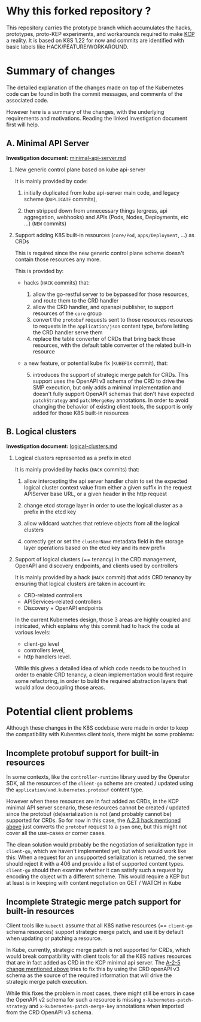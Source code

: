 # Why this forked repository ?

This repository carries the prototype branch which accumulates the hacks, prototypes, proto-KEP experiments, and workarounds required to make [KCP](https://github.com/kcp-dev/kcp/blob/main/README.md) a reality.
It is based on K8S 1.22 for now and commits are identified with basic labels like HACK/FEATURE/WORKAROUND.

# Summary of changes

The detailed explanation of the changes made on top of the Kubernetes code can be found in both the commit messages, and comments of the associated code.

However here is a summary of the changes, with the underlying requirements and motivations. Reading the linked investigation document first will help.

## A. Minimal API Server

__Investigation document:__ [minimal-api-server.md](https://github.com/kcp-dev/kcp/blob/main/docs/investigations/minimal-api-server.md)

1.  New generic control plane based on kube api-server

    It is mainly provided by code:
    
    1. initially duplicated from kube api-server main code, and legacy scheme (`DUPLICATE` commits),
        
    2. then stripped down from unnecessary things (ergress, api aggregation, webhooks) and APIs (Pods, Nodes, Deployments, etc ...) (`NEW` commits)

2.  Support adding K8S built-in resources (`core/Pod`, `apps/Deployment`, ...) as CRDs

    This is required since the new generic control plane scheme doesn't contain those resources any more.

    This is provided by:
    
    - hacks (`HACK` commits) that:
      
      1. <a id="A-2-1"></a> allow the go-restful server to be bypassed for those resources, and route them to the CRD handler
      2. <a id="A-2-2"></a> allow the CRD handler, and opanapi publisher, to support resources of the `core` group
      3. <a id="A-2-3"></a> convert the `protobuf` requests sent to those resources resources to requests in the `application/json` content type, before letting the CRD handler serve them
      4. <a id="A-2-4"></a> replace the table converter of CRDs that bring back those resources, with the default table converter of the related built-in resource

    - a new feature, or potential kube fix (`KUBEFIX` commit), that:
      
      5. <a id="A-2-5"></a> introduces the support of strategic merge patch for CRDs.
          This support uses the OpenAPI v3 schema of the CRD to drive the SMP execution, but only adds a minimal implementation and doesn't fully support OpenAPI schemas that don't have expected `patchStrategy` and `patchMergeKey` annotations.
          In order to avoid changing the behavior of existing client tools, the support is only added for those K8S built-in resources 

## B. Logical clusters

__Investigation document:__ [logical-clusters.md](https://github.com/kcp-dev/kcp/blob/main/docs/investigations/logical-clusters.md)

1.  Logical clusters represented as a prefix in etcd

    It is mainly provided by hacks (`HACK` commits) that:
    
    1. <a id="B-1-1"></a> allow intercepting the api server handler chain to set the expected logical cluster context value from either a given suffix in the request APIServer base URL, or a given header in the http request

    2. <a id="B-1-2"></a> change etcd storage layer in order to use the logical cluster as a prefix in the etcd key

    3. <a id="B-1-3"></a> allow wildcard watches that retrieve objects from all the logical clusters

    4. <a id="B-1-4"></a> correctly get or set the `clusterName` metadata field in the storage layer operations based on the etcd key and its new prefix

2.  Support of logical clusters (== tenancy) in the CRD management, OpenAPI and discovery endpoints, and clients used by controllers

    <a id="B-2"></a>It is mainly provided by a hack (`HACK` commit) that adds CRD tenancy by ensuring that logical clusters are taken in account in:
    - CRD-related controllers
    - APIServices-related controllers
    - Discovery + OpenAPI endpoints
    
    In the current Kubernetes design, those 3 areas are highly coupled and intricated, which explains why this commit had to hack the code at various levels:
    - client-go level
    - controllers level,
    - http handlers level.

    While this gives a detailed idea of which code needs to be touched in order to enable CRD tenancy, a clean implementation would first require some refactoring, in order to build the required abstraction layers that would allow decoupling those areas.

# Potential client problems

Although these changes in the K8S codebase were made in order to keep the compatibility with Kuberntes client tools, there might be some problems:

## Incomplete protobuf support for built-in resources

In some contexts, like the `controller-runtime` library used by the Operator SDK, all the resources of the `client-go` scheme are created / updated using the `application/vnd.kubernetes.protobuf` content type.
 
However when these resources are in fact added as CRDs, in the KCP minimal API server scenario, these resources cannot be created / updated since the protobuf (de)serialization is not (and probably cannot be) supported for CRDs.
So for now in this case, the [A.2.3 hack mentioned above](#A-2-3) just converts the `protobuf` request to a `json` one, but this might not cover all the use-cases or corner cases.

The clean solution would probably be the negotiation of serialization type in `client-go`, which we haven't implemented yet, but which would work like this:
When a request for an unsupported serialization is returned, the server should reject it with a 406
and provide a list of supported content types. `client-go` should then examine whether it can satisfy such a request by encoding the object with a different scheme.
This would require a KEP but at least is in keeping with content negotiation on GET / WATCH in Kube

## Incomplete Strategic merge patch support for built-in resources

Client tools like `kubectl` assume that all K8S native resources (== `client-go` schema resources)
support strategic merge patch, and use it by default when updating or patching a resource.

In Kube, currently, strategic merge patch is not supported for CRDs, which would break compatibility with client tools for all the K8S natives resources that are in fact added as CRD in the KCP minimal api server.
The [A-2-5 change mentioned above](#A-2-5) tries to fix this by using the CRD openAPI v3 schema as the source of the required information that will drive the strategic merge patch execution.

While this fixes the problem in most cases, there might still be errors in case the OpenAPI v2 schema for such a resource is missing `x-kubernetes-patch-strategy` and `x-kubernetes-patch-merge-key` annotations when imported from the CRD OpenAPI v3 schema.